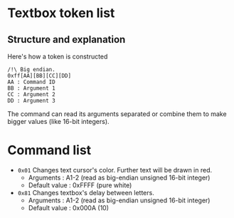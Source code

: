 # Textbox token list
## Structure and explanation
Here's how a token is constructed
```
/!\ Big endian.
0xff[AA][BB][CC][DD]
AA : Command ID
BB : Argument 1
CC : Argument 2
DD : Argument 3
```
The command can read its arguments separated or combine them to make bigger values (like 16-bit integers).

# Command list
- `0x01` Changes text cursor's color. Further text will be drawn in red.
    - Arguments : A1-2 (read as big-endian unsigned 16-bit integer)
    - Default value : 0xFFFF (pure white)
- `0x81` Changes textbox's delay between letters.
    - Arguments : A1-2 (read as big-endian unsigned 16-bit integer)
    - Default value : 0x000A (10)